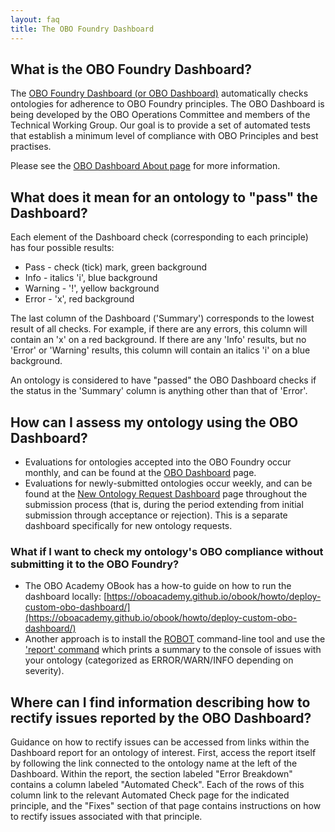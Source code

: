 ```yaml
---
layout: faq
title: The OBO Foundry Dashboard
---
```


## What is the OBO Foundry Dashboard?

The [OBO Foundry Dashboard (or OBO Dashboard)](http://dashboard.obofoundry.org/dashboard/index.html)
automatically checks ontologies for adherence to OBO Foundry principles.
The OBO Dashboard is being developed by the OBO Operations Committee and members of the Technical Working Group.
Our goal is to provide a set of automated tests that establish a minimum level of compliance with OBO Principles and best practises.

Please see the [OBO Dashboard About page](http://dashboard.obofoundry.org/dashboard/about.html) for more information.

## What does it mean for an ontology to "pass" the Dashboard?

Each element of the Dashboard check (corresponding to each principle) has four possible results:
- Pass - check (tick) mark, green background
- Info - italics 'i', blue background
- Warning - '!', yellow background
- Error - 'x', red background

The last column of the Dashboard ('Summary') corresponds to the lowest result of all checks. For example, if there are any errors, this column will contain an 'x' on a red background. If there are any 'Info' results, but no 'Error' or 'Warning' results, this column will contain an italics 'i' on a blue background.

An ontology is considered to have "passed" the OBO Dashboard checks if the status in the 'Summary' column is anything other than that of 'Error'.

## How can I assess my ontology using the OBO Dashboard?

- Evaluations for ontologies accepted into the OBO Foundry occur monthly, and can be found at the [OBO Dashboard](http://dashboard.obofoundry.org/dashboard/index.html) page.
- Evaluations for newly-submitted ontologies occur weekly, and can be found at the [New Ontology Request Dashboard](https://obofoundry.org/obo-nor.github.io/dashboard/index.html) page throughout the submission process (that is, during the period extending from initial submission through acceptance or rejection). This is a separate dashboard specifically for new ontology requests.

### What if I want to check my ontology's OBO compliance without submitting it to the OBO Foundry?

- The OBO Academy OBook has a how-to guide on how to run the dashboard locally: [https://oboacademy.github.io/obook/howto/deploy-custom-obo-dashboard/](https://oboacademy.github.io/obook/howto/deploy-custom-obo-dashboard/)
- Another approach is to install the [ROBOT](https://robot.obolibrary.org/) command-line tool and use the ['report' command](https://robot.obolibrary.org/report)
which prints a summary to the console of issues with your ontology (categorized as ERROR/WARN/INFO depending on severity).

## Where can I find information describing how to rectify issues reported by the OBO Dashboard?

Guidance on how to rectify issues can be accessed from links within the Dashboard report for an ontology of interest. First, access the report itself by following the link connected to the ontology name at the left of the Dashboard. Within the report, the section labeled "Error Breakdown" contains a column labeled "Automated Check". Each of the rows of this column link to the relevant Automated Check page for the indicated principle, and the "Fixes" section of that page contains instructions on how to rectify issues associated with that principle.

